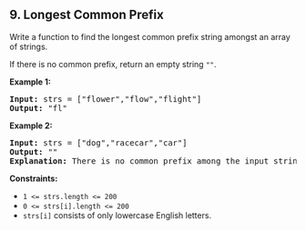 ## 9\. Longest Common Prefix

Write a function to find the longest common prefix string amongst an array of strings.

If there is no common prefix, return an empty string `""`.

**Example 1:**

<pre><strong>Input:</strong> strs = ["flower","flow","flight"]
<strong>Output:</strong> "fl"
</pre>

**Example 2:**

<pre><strong>Input:</strong> strs = ["dog","racecar","car"]
<strong>Output:</strong> ""
<strong>Explanation:</strong> There is no common prefix among the input strings.
</pre>

**Constraints:**

- `1 <= strs.length <= 200`
- `0 <= strs[i].length <= 200`
- `strs[i]` consists of only lowercase English letters.